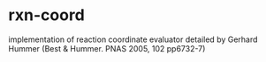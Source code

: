 rxn-coord
=========

implementation of reaction coordinate evaluator detailed by Gerhard Hummer (Best &amp; Hummer. PNAS 2005, 102 pp6732-7)

